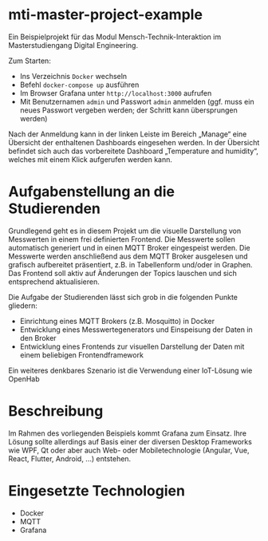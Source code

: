 # mti-master-project-example

Ein Beispielprojekt für das Modul Mensch-Technik-Interaktion im Masterstudiengang Digital Engineering.

Zum Starten:
- Ins Verzeichnis `Docker` wechseln
- Befehl `docker-compose up` ausführen
- Im Browser Grafana unter `http://localhost:3000` aufrufen
- Mit Benutzernamen `admin` und Passwort `admin` anmelden (ggf. muss ein neues Passwort vergeben werden; der Schritt kann übersprungen werden)

Nach der Anmeldung kann in der linken Leiste im Bereich „Manage“ eine Übersicht der enthaltenen Dashboards eingesehen werden. In der Übersicht befindet sich auch das vorbereitete Dashboard „Temperature and humidity“, welches mit einem Klick aufgerufen werden kann.

# Aufgabenstellung an die Studierenden

Grundlegend geht es in diesem Projekt um die visuelle Darstellung von Messwerten in einem frei definierten Frontend. Die Messwerte sollen automatisch generiert und in einen MQTT Broker eingespeist werden. Die Messwerte werden anschließend aus dem MQTT Broker ausgelesen und grafisch aufbereitet präsentiert, z.B. in Tabellenform und/oder in Graphen. Das Frontend soll aktiv auf Änderungen der Topics lauschen und sich entsprechend aktualisieren.

Die Aufgabe der Studierenden lässt sich grob in die folgenden Punkte gliedern:

- Einrichtung eines MQTT Brokers (z.B. Mosquitto) in Docker
- Entwicklung eines Messwertegenerators und Einspeisung der Daten in den Broker
- Entwicklung eines Frontends zur visuellen Darstellung der Daten mit einem beliebigen Frontendframework

Ein weiteres denkbares Szenario ist die Verwendung einer IoT-Lösung wie OpenHab

# Beschreibung

Im Rahmen des vorliegenden Beispiels kommt Grafana zum Einsatz. Ihre Lösung sollte allerdings auf Basis einer der diversen Desktop Frameworks wie WPF, Qt oder aber auch Web- oder Mobiletechnologie (Angular, Vue, React, Flutter, Android, ...) entstehen.


# Eingesetzte Technologien

- Docker
- MQTT
- Grafana
